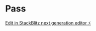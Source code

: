 # Pass

[Edit in StackBlitz next generation editor ⚡️](https://stackblitz.com/~/github.com/Whataprogram/Pass)